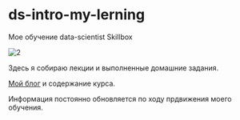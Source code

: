 # ds-intro-my-lerning
Мое обучение data-scientist Skillbox

![2](https://user-images.githubusercontent.com/94790150/215993032-76b23ca0-b761-4951-81ec-503e6f078927.gif)

Здесь я собираю лекции и выполненные домашние задания.

[Мой блог](https://uzundemir.github.io//ds-intro) и содержание курса.

Информация постоянно обновляется по ходу прдвижения моего обучения.

